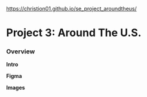 https://christion01.github.io/se_project_aroundtheus/

# Project 3: Around The U.S.

### Overview

**Intro**

**Figma**

**Images**

